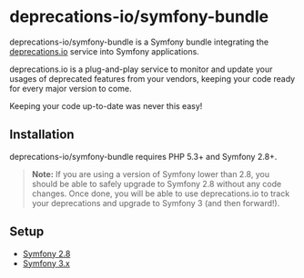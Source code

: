 # deprecations-io/symfony-bundle

deprecations-io/symfony-bundle is a Symfony bundle integrating the [deprecations.io](https://deprecations.io) 
service into Symfony applications.

deprecations.io is a plug-and-play service to monitor and update your usages of deprecated features from your 
vendors, keeping your code ready for every major version to come. 

Keeping your code up-to-date was never this easy!

## Installation

deprecations-io/symfony-bundle requires PHP 5.3+ and Symfony 2.8+.

> **Note:** If you are using a version of Symfony lower than 2.8, you should be able to safely
> upgrade to Symfony 2.8 without any code changes. Once done, you will be able to use deprecations.io
> to track your deprecations and upgrade to Symfony 3 (and then forward!).

## Setup

* [Symfony 2.8](docs/setup-2.8.md)
* [Symfony 3.x](docs/setup-3.md)
